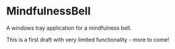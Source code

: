 MindfulnessBell
===============

A windows tray application for a mindfulness bell.


This is a first draft with very limited functionality - more to come!
